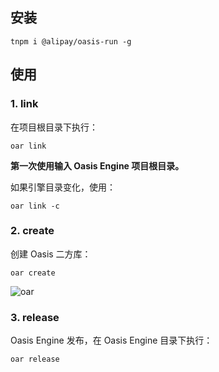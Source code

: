 ## 安装

```shell
tnpm i @alipay/oasis-run -g
```

## 使用


### 1. link

在项目根目录下执行：

```shell
oar link
```

**第一次使用输入 Oasis Engine 项目根目录。**

如果引擎目录变化，使用：

```shell
oar link -c
```

### 2. create

创建 Oasis 二方库：

```shell
oar create
```

![oar](https://gw.alipayobjects.com/zos/OasisHub/b41756d2-9e06-45b1-a533-4a91decde9c0/oar.gif)


### 3. release

Oasis Engine 发布，在 Oasis Engine 目录下执行：

```shell
oar release
```